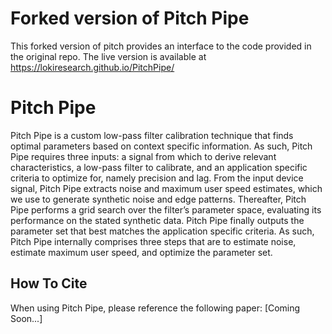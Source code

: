 # Forked version of Pitch Pipe
This forked version of pitch provides an interface to the code provided in the original repo.
The live version is available at https://lokiresearch.github.io/PitchPipe/

# Pitch Pipe
Pitch Pipe is a custom low-pass filter calibration technique that finds optimal parameters based on context specific information. As such, Pitch Pipe requires three inputs: a signal from which to derive relevant characteristics, a low-pass filter to calibrate, and an application specific criteria to optimize for, namely precision and lag. From the input device signal, Pitch Pipe extracts noise and maximum user speed estimates, which we use to generate synthetic noise and edge patterns. Thereafter, Pitch Pipe performs a grid search over the filter’s parameter space, evaluating its performance on the stated synthetic data. Pitch Pipe finally outputs the parameter set that best matches the application specific criteria. As such, Pitch Pipe internally comprises three steps that are to estimate noise, estimate maximum user speed, and optimize the parameter set.

## How To Cite
When using Pitch Pipe, please reference the following paper: [Coming Soon...]

